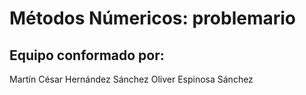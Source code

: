 # Métodos Númericos: problemario
## Equipo conformado por:
Martín César Hernández Sánchez
Oliver Espinosa Sánchez
